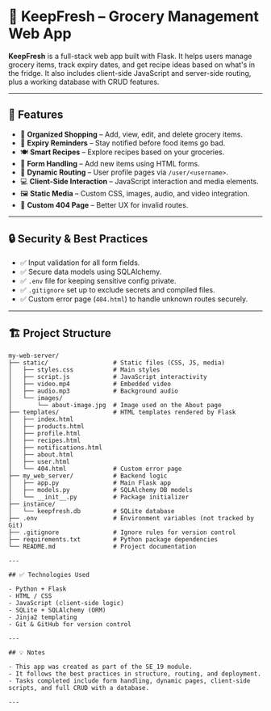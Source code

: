 # 🥦 KeepFresh – Grocery Management Web App

**KeepFresh** is a full-stack web app built with Flask. It helps users manage grocery items, track expiry dates, and get recipe ideas based on what's in the fridge. It also includes client-side JavaScript and server-side routing, plus a working database with CRUD features.

---

## 🚀 Features

- 🛒 **Organized Shopping** – Add, view, edit, and delete grocery items.
- 📅 **Expiry Reminders** – Stay notified before food items go bad.
- 🍽️ **Smart Recipes** – Explore recipes based on your groceries.
- 🧾 **Form Handling** – Add new items using HTML forms.
- 🔁 **Dynamic Routing** – User profile pages via `/user/<username>`.
- 💻 **Client-Side Interaction** – JavaScript interaction and media elements.
- 🖼️ **Static Media** – Custom CSS, images, audio, and video integration.
- 🧠 **Custom 404 Page** – Better UX for invalid routes.

---

## 🔒 Security & Best Practices

- ✅ Input validation for all form fields.
- ✅ Secure data models using SQLAlchemy.
- ✅ `.env` file for keeping sensitive config private.
- ✅ `.gitignore` set up to exclude secrets and compiled files.
- ✅ Custom error page (`404.html`) to handle unknown routes securely.

---

## 🏗️ Project Structure

```plaintext
my-web-server/
├── static/                  # Static files (CSS, JS, media)
│   ├── styles.css           # Main styles
│   ├── script.js            # JavaScript interactivity
│   ├── video.mp4            # Embedded video
│   ├── audio.mp3            # Background audio
│   └── images/
│       └── about-image.jpg  # Image used on the About page
├── templates/               # HTML templates rendered by Flask
│   ├── index.html
│   ├── products.html
│   ├── profile.html
│   ├── recipes.html
│   ├── notifications.html
│   ├── about.html
│   ├── user.html
│   └── 404.html             # Custom error page
├── my_web_server/           # Backend logic
│   ├── app.py               # Main Flask app
│   ├── models.py            # SQLAlchemy DB models
│   └── __init__.py          # Package initializer
├── instance/
│   └── keepfresh.db         # SQLite database
├── .env                     # Environment variables (not tracked by Git)
├── .gitignore               # Ignore rules for version control
├── requirements.txt         # Python package dependencies
└── README.md                # Project documentation

---

## ✅ Technologies Used

- Python + Flask
- HTML / CSS
- JavaScript (client-side logic)
- SQLite + SQLAlchemy (ORM)
- Jinja2 templating
- Git & GitHub for version control

---

## 💡 Notes

- This app was created as part of the SE_19 module.
- It follows the best practices in structure, routing, and deployment.
- Tasks completed include form handling, dynamic pages, client-side scripts, and full CRUD with a database.

---

